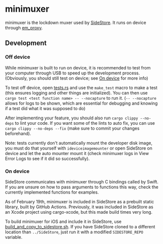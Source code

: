 # minimuxer

minimuxer is the lockdown muxer used by [SideStore](https://github.com/SideStore/SideStore). It runs on device through [em_proxy](https://github.com/SideStore/em_proxy).

## Development

### Off device

While minimuxer is built to run on device, it is recommended to test from your computer through USB to speed up the development process. (Obviously, you should still test on device; see
[On device](#on-device) for more info)

To test off device, open [tests.rs](src/tests.rs) and use the `make_test` macro to make a test (this ensures logging and other things are initialized). You can then use
`cargo test <test function name> -- --nocapture` to run it. (`-- --nocapture` allows for logs to be shown, which are essential for debugging and knowing if a test did what it was supposed to do)

After implementing your feature, you should also run `cargo clippy --no-deps` to lint your code. If you want some of the lints to auto fix, you can use `cargo clippy --no-deps --fix` (make sure to
commit your changes beforehand).

Note: tests currently don't automatically mount the developer disk image, you must do that yourself with `ideviceimagemounter` or open SideStore on device and let the auto mounter mount it (check
minimuxer logs in View Error Logs to see if it did so successfully).

### On device

SideStore communicates with minimuxer through C bindings called by Swift. If you are unsure on how to pass arguments to functions this way, check the currently implemented functions for examples.

As of February 19th, minimuxer is included in SideStore as a prebuilt static library, built by GitHub Actions. Previously, it was included in SideStore as an Xcode project using cargo-xcode, but this
made build times very long.

To build minimuxer for iOS and include it in SideStore, use [build_and_copy_to_sidestore.sh](./build_and_copy_to_sidestore.sh). If you have SideStore cloned to a different location than `../SideStore`, just run it with a modified `SIDESTORE_REPO` variable.
